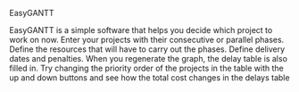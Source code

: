 
EasyGANTT 

EasyGANTT is a simple software that helps you decide which project to work on now.
Enter your projects with their consecutive or parallel phases. Define the resources that will have to carry out the phases.
Define delivery dates and penalties.
When you regenerate the graph, the delay table is also filled in.
Try changing the priority order of the projects in the table with the up and down buttons and see how the total cost changes in the delays table
